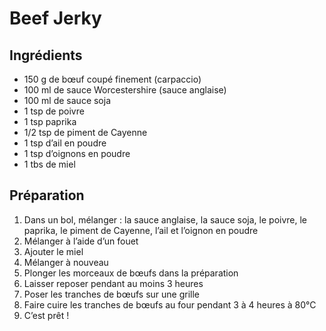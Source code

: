 # Beef Jerky

## Ingrédients

- 150 g de bœuf coupé finement (carpaccio)
- 100 ml de sauce Worcestershire (sauce anglaise)
- 100 ml de sauce soja
- 1 tsp de poivre
- 1 tsp paprika
- 1/2 tsp de piment de Cayenne
- 1 tsp d’ail en poudre
- 1 tsp d’oignons en poudre
- 1 tbs de miel

## Préparation

1. Dans un bol, mélanger : la sauce anglaise, la sauce soja, le poivre, le paprika, le piment de Cayenne, l’ail et l’oignon en poudre
4. Mélanger à l’aide d’un fouet
5. Ajouter le miel
6. Mélanger à nouveau
7. Plonger les morceaux de bœufs dans la préparation
8. Laisser reposer pendant au moins 3 heures
9. Poser les tranches de bœufs sur une grille
10. Faire cuire les tranches de bœufs au four pendant 3 à 4 heures à 80°C
11. C’est prêt !
